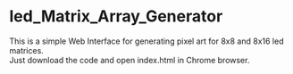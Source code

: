 # led_Matrix_Array_Generator  
This is a simple Web Interface for generating pixel art for 8x8 and 8x16 led matrices.  
Just download the code and open index.html in Chrome browser.  

